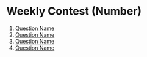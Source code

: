 # Weekly Contest (Number)

1. [Question Name](Link)
2. [Question Name](Link)
3. [Question Name](Link)
4. [Question Name](Link)
